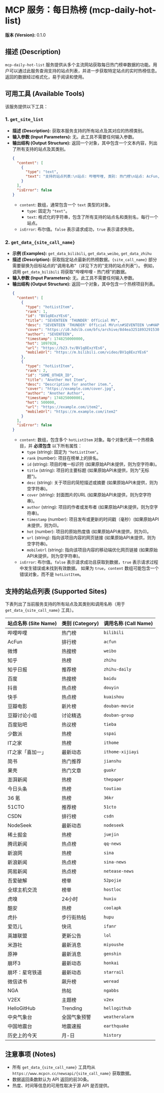 # MCP 服务：每日热榜 (mcp-daily-hot-list)

**版本 (Version):** 0.1.0

## 描述 (Description)

`mcp-daily-hot-list` 服务提供从多个主流网站获取每日热门榜单数据的功能。用户可以通过此服务查询支持的站点列表，并进一步获取特定站点的实时热榜信息。返回的数据经过格式化，易于阅读和使用。

## 可用工具 (Available Tools)

该服务提供以下工具：

### 1. `get_site_list`

*   **描述 (Description):**
    获取本服务支持的所有站点及其对应的热榜类别。
*   **输入参数 (Input Parameters):**
    无。此工具不需要任何输入参数。
*   **输出结构 (Output Structure):**
    返回一个对象，其中包含一个文本内容，列出了所有支持的站点及其类别。
    ```json
    {
      "content": [
        {
          "type": "text",
          "text": "支持的站点列表:\n站点: 哔哩哔哩, 类别: 热门榜\n站点: AcFun, 类别: 排行榜\n..."
        }
      ],
      "isError": false
    }
    ```
    *   `content`: 数组，通常包含一个 `text` 类型的对象。
        *   `type`: 固定为 `"text"`。
        *   `text`: 格式化的字符串，包含了所有支持的站点名和类别名，每行一个站点。
    *   `isError`: 布尔值。`false` 表示请求成功，`true` 表示请求失败。

### 2. `get_data_{site_call_name}`

*   **示例 (Examples):** `get_data_bilibili`, `get_data_weibo`, `get_data_zhihu`
*   **描述 (Description):**
    获取指定站点最新的热榜数据。`{site_call_name}` 部分需要替换为目标站点的"调用名称"（详见下方的"支持的站点列表"）。
    例如，调用 `get_data_bilibili` 将获取"哔哩哔哩 - 热门榜"的数据。
*   **输入参数 (Input Parameters):**
    无。此工具不需要任何输入参数。
*   **输出结构 (Output Structure):**
    返回一个对象，其中包含一个热榜项目列表。
    ```json
    {
      "content": [
        {
          "type": "hotListItem",
          "rank": 1,
          "id": "BV1q8ExzYEs6",
          "title": "SEVENTEEN 'THUNDER' Official MV",
          "desc": "SEVENTEEN 'THUNDER' Official MV\n\n#SEVENTEEN \n#HAPPY_BURSTDAY\n#SVT_THUNDER",
          "cover": "https://i0.hdslb.com/bfs/archive/8d4ea3251893291530ee3f95f77a8cbac8fd109b.jpg",
          "author": "SEVENTEEN",
          "timestamp": 1748250000000,
          "hot": 1097028,
          "url": "https://b23.tv/BV1q8ExzYEs6",
          "mobileUrl": "https://m.bilibili.com/video/BV1q8ExzYEs6"
        },
        {
          "type": "hotListItem",
          "rank": 2,
          "id": "SOME_OTHER_ID",
          "title": "Another Hot Item",
          "desc": "Description for another item.",
          "cover": "https://example.com/cover.jpg",
          "author": "Another Author",
          "timestamp": 1748250000001,
          "hot": 500000,
          "url": "https://example.com/item2",
          "mobileUrl": "https://m.example.com/item2"
        }
      ],
      "isError": false
    }
    ```
    *   `content`: 数组，包含多个 `hotListItem` 对象。每个对象代表一个热榜条目，并 **必须包含** 以下所有属性：
        *   `type` (string): 固定为 `"hotListItem"`。
        *   `rank` (number): 项目在榜单上的排名。
        *   `id` (string): 项目的唯一标识符 (如果原始API未提供，则为空字符串)。
        *   `title` (string): 项目的主要标题 (如果原始API未提供，则为"无标题")。
        *   `desc` (string): 关于项目的简短描述或摘要 (如果原始API未提供，则为空字符串)。
        *   `cover` (string): 封面图片的URL (如果原始API未提供，则为空字符串)。
        *   `author` (string): 项目的作者或发布者 (如果原始API未提供，则为空字符串)。
        *   `timestamp` (number): 项目发布或更新的时间戳（毫秒）(如果原始API未提供，则为0)。
        *   `hot` (number): 项目的原始热度值 (如果原始API未提供，则为0)。
        *   `url` (string): 指向该项目内容的网页链接 (如果原始API未提供，则为空字符串)。
        *   `mobileUrl` (string): 指向该项目内容的移动端优化网页链接 (如果原始API未提供，则为空字符串)。
    *   `isError`: 布尔值。`false` 表示请求成功且获取到数据，`true` 表示请求过程中发生错误或未找到有效数据。 如果为 `true`，`content` 数组可能包含一个错误对象，而不是 `hotListItem`。

## 支持的站点列表 (Supported Sites)

下表列出了当前服务支持的所有站点及其类别和调用名称（用于 `get_data_{site_call_name}` 工具）。

| 站点名称 (Site Name) | 类别 (Category) | 调用名称 (Call Name) |
| :------------------- | :-------------- | :------------------- |
| 哔哩哔哩             | 热门榜          | `bilibili`           |
| AcFun                | 排行榜          | `acfun`              |
| 微博                 | 热搜榜          | `weibo`              |
| 知乎                 | 热榜            | `zhihu`              |
| 知乎日报             | 推荐榜          | `zhihu-daily`        |
| 百度                 | 热搜榜          | `baidu`              |
| 抖音                 | 热点榜          | `douyin`             |
| 快手                 | 热点榜          | `kuaishou`           |
| 豆瓣电影             | 新片榜          | `douban-movie`       |
| 豆瓣讨论小组         | 讨论精选        | `douban-group`       |
| 百度贴吧             | 热议榜          | `tieba`              |
| 少数派               | 热榜            | `sspai`              |
| IT之家               | 热榜            | `ithome`             |
| IT之家「喜加一」     | 最新动态        | `ithome-xijiayi`     |
| 简书                 | 热门推荐        | `jianshu`            |
| 果壳                 | 热门文章        | `guokr`              |
| 澎湃新闻             | 热榜            | `thepaper`           |
| 今日头条             | 热榜            | `toutiao`            |
| 36 氪                | 热榜            | `36kr`               |
| 51CTO                | 推荐榜          | `51cto`              |
| CSDN                 | 排行榜          | `csdn`               |
| NodeSeek             | 最新动态        | `nodeseek`           |
| 稀土掘金             | 热榜            | `juejin`             |
| 腾讯新闻             | 热点榜          | `qq-news`            |
| 新浪网               | 热榜            | `sina`               |
| 新浪新闻             | 热点榜          | `sina-news`          |
| 网易新闻             | 热点榜          | `netease-news`       |
| 吾爱破解             | 榜单            | `52pojie`            |
| 全球主机交流         | 榜单            | `hostloc`            |
| 虎嗅                 | 24小时          | `huxiu`              |
| 酷安                 | 热榜            | `coolapk`            |
| 虎扑                 | 步行街热帖      | `hupu`               |
| 爱范儿               | 快讯            | `ifanr`              |
| 英雄联盟             | 更新公告        | `lol`                |
| 米游社               | 最新消息        | `miyoushe`           |
| 原神                 | 最新消息        | `genshin`            |
| 崩坏3                | 最新动态        | `honkai`             |
| 崩坏：星穹铁道       | 最新动态        | `starrail`           |
| 微信读书             | 飙升榜          | `weread`             |
| NGA                  | 热帖            | `ngabbs`             |
| V2EX                 | 主题榜          | `v2ex`               |
| HelloGitHub          | Trending        | `hellogithub`        |
| 中央气象台           | 全国气象预警    | `weatheralarm`       |
| 中国地震台           | 地震速报        | `earthquake`         |
| 历史上的今天         | 月-日           | `history`            |

## 注意事项 (Notes)

*   所有 `get_data_{site_call_name}` 工具均从 `https://www.mcpcn.cc/newsapi/{site_call_name}` 获取数据。
*   数据返回条数默认为 API 返回的前30条。
*   热度、时间等信息的可用性取决于源 API 是否提供。 